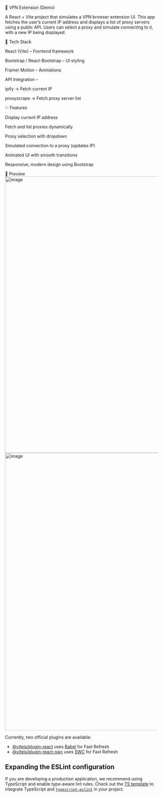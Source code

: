 🚀 VPN Extension (Demo)

A React + Vite project that simulates a VPN browser extension UI.
This app fetches the user’s current IP address and displays a list of proxy servers using a public API. Users can select a proxy and simulate connecting to it, with a new IP being displayed.

🔧 Tech Stack

React (Vite) – Frontend framework

Bootstrap / React-Bootstrap – UI styling

Framer Motion – Animations

API Integration –

ipify → Fetch current IP

proxyscrape → Fetch proxy server list

✨ Features

Display current IP address

Fetch and list proxies dynamically

Proxy selection with dropdown

Simulated connection to a proxy (updates IP)

Animated UI with smooth transitions

Responsive, modern design using Bootstrap

📸 Preview
<img width="1910" height="911" alt="image" src="https://github.com/user-attachments/assets/d0edc43e-f4e4-4d86-9dde-6aa933b0f4ee" />
<img width="1908" height="914" alt="image" src="https://github.com/user-attachments/assets/80de62fa-a113-49d2-ae4b-8b3c7d848bac" />


Currently, two official plugins are available:

- [@vitejs/plugin-react](https://github.com/vitejs/vite-plugin-react/blob/main/packages/plugin-react/README.md) uses [Babel](https://babeljs.io/) for Fast Refresh
- [@vitejs/plugin-react-swc](https://github.com/vitejs/vite-plugin-react-swc) uses [SWC](https://swc.rs/) for Fast Refresh

## Expanding the ESLint configuration

If you are developing a production application, we recommend using TypeScript and enable type-aware lint rules. Check out the [TS template](https://github.com/vitejs/vite/tree/main/packages/create-vite/template-react-ts) to integrate TypeScript and [`typescript-eslint`](https://typescript-eslint.io) in your project.
